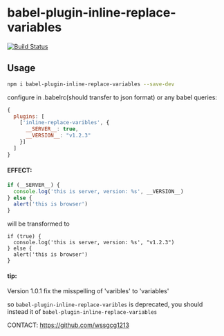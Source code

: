 # babel-plugin-inline-replace-variables
[![Build Status](https://travis-ci.org/wssgcg1213/babel-plugin-inline-replace-variables.svg?branch=master)](https://travis-ci.org/wssgcg1213/babel-plugin-inline-replace-variables)

## Usage

```bash
npm i babel-plugin-inline-replace-variables --save-dev
```

configure in .babelrc(should transfer to json format) or any babel queries:
```javascript
{
  plugins: [
    ['inline-replace-varibles', {
      __SERVER__: true,
      __VERSION__: "v1.2.3"
    }]
  ]
}
```

#### EFFECT:

```javascript
if (__SERVER__) {
  console.log('this is server, version: %s', __VERSION__)
} else {
  alert('this is browser')
}
```

will be transformed to

```
if (true) {
  console.log('this is server, version: %s', "v1.2.3")
} else {
  alert('this is browser')
}
```



#### tip:

Version 1.0.1 fix the misspelling of 'varibles' to 'variables'

so `babel-plugin-inline-replace-varibles` is deprecated, you should instead it of `babel-plugin-inline-replace-variables`



CONTACT: https://github.com/wssgcg1213


